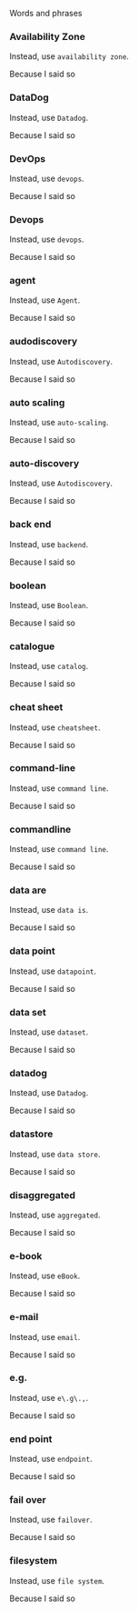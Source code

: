 Words and phrases
### Availability Zone
Instead, use `availability zone`.

Because I said so
### DataDog
Instead, use `Datadog`.

Because I said so
### DevOps
Instead, use `devops`.

Because I said so
### Devops
Instead, use `devops`.

Because I said so
### agent
Instead, use `Agent`.

Because I said so
### audodiscovery
Instead, use `Autodiscovery`.

Because I said so
### auto scaling
Instead, use `auto-scaling`.

Because I said so
### auto-discovery
Instead, use `Autodiscovery`.

Because I said so
### back end
Instead, use `backend`.

Because I said so
### boolean
Instead, use `Boolean`.

Because I said so
### catalogue
Instead, use `catalog`.

Because I said so
### cheat sheet
Instead, use `cheatsheet`.

Because I said so
### command-line
Instead, use `command line`.

Because I said so
### commandline
Instead, use `command line`.

Because I said so
### data are
Instead, use `data is`.

Because I said so
### data point
Instead, use `datapoint`.

Because I said so
### data set
Instead, use `dataset`.

Because I said so
### datadog
Instead, use `Datadog`.

Because I said so
### datastore
Instead, use `data store`.

Because I said so
### disaggregated
Instead, use `aggregated`.

Because I said so
### e-book
Instead, use `eBook`.

Because I said so
### e-mail
Instead, use `email`.

Because I said so
### e\.g\.
Instead, use `e\.g\.,`.

Because I said so
### end point
Instead, use `endpoint`.

Because I said so
### fail over
Instead, use `failover`.

Because I said so
### filesystem
Instead, use `file system`.

Because I said so
